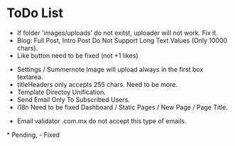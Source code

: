 ToDo List
=========

* If folder 'images/uploads' do not exitst, uploader will not work. Fix it.
* Blog: Full Post, Intro Post Do Not Support Long Text Values (Only 10000 chars).
* Like button need to be fixed (not +1 likes)
- Settings / Summernote Image will upload always in the first box textarea.
- titleHeaders only accepts 255 chars. Need to be more.
- Template Directoy Unification.
- Send Email Only To Subscribed Users.
- i18n Need to be fixed  Dashboard / Static Pages / New Page / Page Title.
* Email validator .com.mx do not accept this type of emails.

\* Pending,
\- Fixed